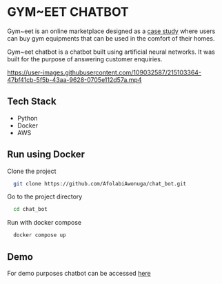 
# GYM~EET CHATBOT

Gym~eet is an online marketplace designed as a [case study](https://www.behance.net/gallery/158499317/Gymeet-Website) where users can buy gym equipments that can be used in the comfort of their homes.

Gym~eet chatbot is a chatbot built using artificial neural networks. It was built for the purpose of answering customer enquiries.



https://user-images.githubusercontent.com/109032587/215103364-47bf41cb-5f5b-43aa-9628-0705e112d57a.mp4






## Tech Stack

- Python 
- Docker 
- AWS


## Run using Docker 

Clone the project

```bash
  git clone https://github.com/AfolabiAwonuga/chat_bot.git
```

Go to the project directory

```bash
  cd chat_bot
```

Run with docker compose

```bash
  docker compose up
```


## Demo

For demo purposes chatbot can be accessed [here]()
